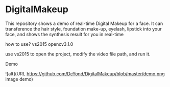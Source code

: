 # DigitalMakeup
This repository shows a demo of real-time Digital Makeup for a face. It can transference the hair style, foundation make-up, eyelash, lipstick into your face, and shows the synthesis result for you in real-time


how to use?
vs2015 opencv3.1.0

use vs2015 to open the project, modify the video file path, and run it.

Demo

![alt](URL https://github.com/DcYond/DigitalMakeup/blob/master/demo.png image demo)
